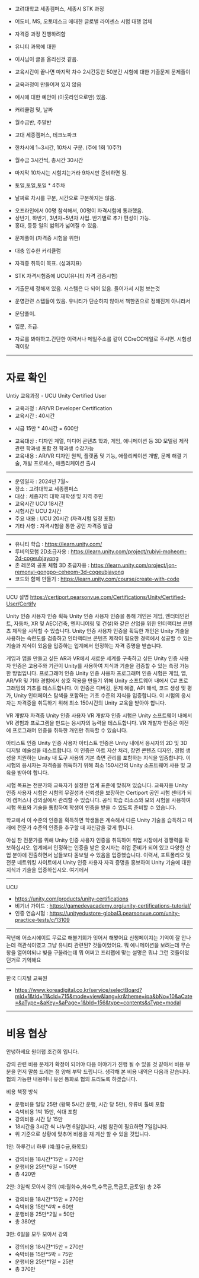 * 고려대학교 세종캠퍼스, 세종시
STK 과정
* 어도비, MS, 오토데스크 에대한 글로벌 라이센스 시험 대행 업체
* 자격증 과정 진행하려함
* 유니티 과목에 대한
* 이사님이 글을 올리신것 같음.

* 교육시간이 끝나면 마지막 차수 2시간동안 50분간 시험에 대한 기출문제 문제풀이
* 교육과정이 만들어져 있지 않음
* 예시에 대한 예안이 (아웃라인으로만) 있음.

* 커리큘럼 및, 날짜
* 월수금반, 주말반

* 고대 세종캠퍼스, 테크노파크
* 한차시에 1~3시간, 10차시 구분. (주에 1회 10주?)
* 월수금 3시간씩, 총시간 30시간
* 마지막 10차시는 시험치는거라 9차시만 준비하면 됨.
* 토일,토일,토일 * 4주차
* 날짜로 차시를 구분, 시간으로 구분하지는 않음.
- 오프라인에서 00명 참석해서, 00명이 자격시험에 통과했음.
- 상반기, 하반기, 3년차~5년차 사업. 반기별로 추가 편성이 가능.
- 홍대, 등등 일의 범위가 넓어질 수 있음.
* 문제풀이 (자격증 시험을 위한)

* 대충 입수한 커리큘럼
* 자격증 취득이 목표. (성과지표)
* STK 자격시험중에 UCU(유니티 자격 검증시험)

* 기출문제 정해져 있음. 시스템은 다 되어 있음. 들어가서 시험 보는것
* 운영관련 스텝들이 있음. 유니티가 단순하지 않아서 책한권으로 정해진게 아니라서
* 문답풀이.

* 입문, 초급.

- 자료를 봐야하고.간단한 이력서나 메일주소를 같이 CCreCC메일로 주시면. 시험성격이랑

---

# 자료 확인
Untiy 교육과정 - UCU Unity Certified User
* 교육과정 : AR/VR Developer Certification
* 교육시간 : 40시간
- 시급 15만 * 40시간 = 600만
* 교육대상 : 디자인 계열, 미디어 콘텐츠 학과, 게임, 애니메이션 등 3D 모델링 제작 관련 학과생 포함 전 학과생 수강가능
* 교육내용 : AR/VR 디자인 원칙, 플랫폼 및 기능, 애플리케이션 개발, 문제 해결 기술, 개발 프로세스, 애플리케이션 출시

---

* 운영일자 : 2024년 7월~
* 장소 : 고려대학교 세종캠퍼스
* 대상 : 세종지역 대학 재학생 및 지역 주민
* 교육시간 UCU 18시간
* 시험시간 UCU 2시간
* 주요 내용 : UCU 20시간 (자격시험 일정 포함)
* 기타 사항 : 자격시험을 통한 공인 자격증 발급

---

* 유니티 학습 : https://learn.unity.com/
* 루비의모험 2D초급자용 : https://learn.unity.com/project/rubiyi-moheom-2d-cogeubjayong
* 존 레몬의 공포 체험 3D 초급자용 : https://learn.unity.com/project/jon-remonyi-gongpo-ceheom-3d-cogeubjayong
* 코드와 함께 만들기 : https://learn.unity.com/course/create-with-code

---

UCU 설명
https://certiport.pearsonvue.com/Certifications/Unity/Certified-User/Certify

Unity 인증 사용자 인증 획득
Unity 인증 사용자 인증을 통해 개인은 게임, 엔터테인먼트, 자동차, XR 및 AEC(건축, 엔지니어링 및 건설)와 같은 산업을 위한 인터랙티브 콘텐츠 제작을 시작할 수 있습니다. Unity 인증 사용자 인증을 획득한 개인은 Unity 기술을 사용하는 숙련도를 검증하고 인터랙티브 콘텐츠 제작이 필요한 경력에서 성공할 수 있는 기술과 지식이 있음을 입증하는 업계에서 인정하는 자격 증명을 받습니다.

게임과 앱을 만들고 싶든 AR과 VR에서 새로운 세계를 구축하고 싶든 Unity 인증 사용자 인증은 고용주와 기관이 Unity를 사용하여 지식과 기술을 검증할 수 있는 측정 가능한 방법입니다.
프로그래머 인증
Unity 인증 사용자 프로그래머 인증 시험은 게임, 앱, AR/VR 및 기타 경험에서 상호 작용을 만들기 위해 Unity 소프트웨어 내에서 C# 프로그래밍의 기초를 테스트합니다. 이 인증은 디버깅, 문제 해결, API 해석, 코드 생성 및 평가, Unity 인터페이스 탐색을 포함하는 기초 수준의 지식을 입증합니다. 이 시험의 응시자는 자격증을 취득하기 위해 최소 150시간의 Unity 교육을 받아야 합니다.

VR 개발자 자격증
Unity 인증 사용자 VR 개발자 인증 시험은 Unity 소프트웨어 내에서 VR 경험과 프로그램을 만드는 응시자의 능력을 테스트합니다. VR 개발자 인증은 이전에 프로그래머 인증을 취득한 개인만 취득할 수 있습니다. 

아티스트 인증
Unity 인증 사용자 아티스트 인증은 Unity 내에서 응시자의 2D 및 3D 디지털 예술성을 테스트합니다. 이 인증은 아트 자산 처리, 장면 콘텐츠 디자인, 경험 생성을 지원하는 Unity 내 도구 사용의 기본 측면 관리를 포함하는 지식을 입증합니다. 이 시험의 응시자는 자격증을 취득하기 위해 최소 150시간의 Unity 소프트웨어 사용 및 교육을 받아야 합니다.

시험 목표는 전문가와 교육자가 설정한 업계 표준에 맞춰져 있습니다.
교육자용
Unity 인증 사용자 시험은 시험의 무결성과 신뢰성을 보장하는 Certiport 공인 시험 센터가 되어 캠퍼스나 강의실에서 관리할 수 있습니다. 공식 학습 리소스와 모의 시험을 사용하여 시험 목표와 기술을 통합하여 학생이 인증을 받을 수 있도록 준비할 수 있습니다.

학교에서 이 수준의 인증을 획득하면 학생들은 계속해서 다른 Unity 기술을 습득하고 미래에 전문가 수준의 인증을 추구할 때 자신감을 갖게 됩니다.

야심 찬 전문가를 위해
Unity 인증 사용자 인증을 취득하여 취업 시장에서 경쟁력을 확보하십시오. 업계에서 인정하는 인증을 받은 응시자는 취업 준비가 되어 있고 다양한 산업 분야에 진출하면서 남들보다 돋보일 수 있음을 입증했습니다. 이력서, 포트폴리오 및 전문 네트워킹 사이트에서 Unity 인증 사용자 자격 증명을 홍보하여 ​​Unity 기술에 대한 지식과 기술을 입증하십시오. 여기에서

---

UCU
* https://unity.com/products/unity-certifications
* 비기너 가이드 : https://gamedevacademy.org/unity-certifications-tutorial/
* 인증 연습시험 : https://unityedustore-global3.pearsonvue.com/unity-practice-tests/c/13109

---

작년에 어소시에이트 무료로 해볼기회가 잇어서 해봣어요 신청페이지는 기억이 잘 안나는데 객관식이였고 그냥 유니티 관련된? 것들이었어요. 뭐 에니메이션을 보려는데 무슨 창을 열어야되냐 빛을 구울라는데 뭐 어쩌고 프리펩에 맞는 설명은 뭐냐 그런 것들이었던거로 기억해요

---

한국 디지털 교육원
* https://www.koreadigital.co.kr/service/selectBoard?mId=1&tId=11&cId=715&mode=view&lang=kr&theme=ipa&bNo=10&aCate=&aType=&aKey=&aPage=1&bId=156&type=contents&sType=modal

---

# 비용 협상
안녕하세요 원더랩 조건희 입니다.

강의 관련 비용 문제가 확정이 되어야 다음 이야기가 진행 될 수 있을 것 같아서 비용 부분을 먼저 말씀 드리는 점 양해 부탁 드립니다.
생각해 본 비용 내역은 다음과 같습니다. 협의 가능한 내용이니 유선 통화로 협의 드리도록 하겠습니다.

비용 책정 방식
- 운행비용 일당 25만 (왕복 5시간 운행, 시간 당 5만), 유류비 톨비 포함
- 숙박비용 1박 15만, 식대 포함
- 강의비용 시간 당 15만
- 18시간을 3시간 씩 나누면 6일입니다, 시험 참관이 필요하면 7일입니다.
- 위 기준으로 상황에 맞추어 비용을 재 계산 할 수 있을 것입니다.

1안: 하루건너 하루 (예:월수금,화목토)
- 강의비용 18시간*15만 = 270만
- 운행비용 25만*6일 = 150만
- 총 420만

2안: 3일씩 모아서 강의 (예:월화수,화수목,수목금,목금토,금토일) 총 2주
- 강의비용 18시간*15만 = 270만
- 숙박비용 15만*4박 = 60만
- 운행비용 25만*2일 = 50만
- 총 380만

3안: 6일을 모두 모아서 강의
- 강의비용 18시간*15만 = 270만
- 숙박비용 15만*5박 = 75만
- 운행비용 25만*1일 = 25만
- 총 370만
